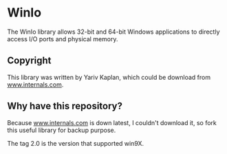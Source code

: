 # WinIo

The WinIo library allows 32-bit and 64-bit Windows applications to directly access I/O ports and physical memory.

## Copyright

This library was written by Yariv Kaplan, which could be download from www.internals.com.

## Why have this repository?

Because www.internals.com is down latest, I couldn't download it, so fork this useful library for backup purpose.

The tag 2.0 is the version that supported win9X.